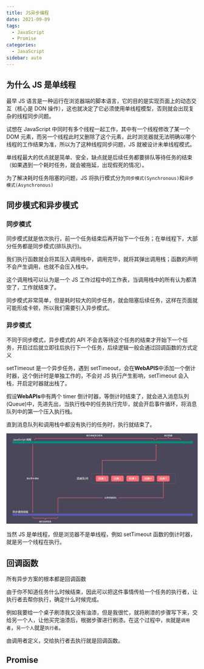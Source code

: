```yaml
---
title: JS异步编程
date: 2021-09-09
tags:
  - JavaScript
  - Promise
categories:
  - JavaScript
sidebar: auto
---
```


## 为什么 JS 是单线程

最早 JS 语言是一种运行在浏览器端的脚本语言，它的目的是实现页面上的动态交互（核心是 DON 操作），这也就决定了它必须使用单线程模型，否则就会出现复杂的线程同步问题。

试想在 JavaScript 中同时有多个线程一起工作，其中有一个线程修改了某一个 DOM 元素，而另一个线程此时又删除了这个元素，此时浏览器就无法明确以哪个线程的工作结果为准，所以为了这种线程同步问题，JS 就被设计未单线程模式。

单线程最大的优点就是简单、安全，缺点就是后续任务都要排队等待任务的结束（如果遇到一个耗时任务，就会被拖延，出现假死的情况）。

为了解决耗时任务阻塞的问题，JS 将执行模式分为`同步模式(Synchronous)`和`异步模式(Asynchronous)`

## 同步模式和异步模式

### 同步模式

同步模式就是依次执行，前一个任务结束后再开始下一个任务；在单线程下，大部分任务都是同步模式(排队执行)。

我们执行函数就会将其压入调用栈中，调用完毕，就将其弹出调用栈；函数的声明不会产生调用，也就不会压入栈中。

这个调用栈可以认为是一个 JS 工作过程中的工作表，当调用栈中的所有认为都清空了，工作就结束了。

同步模式非常简单，但是耗时较大的同步任务，就会阻塞后续任务，这样在页面就可能形成卡顿，所以我们需要引入异步模式。

### 异步模式

不同于同步模式，异步模式的 API 不会去等待这个任务的结束才开始下一个任务，开启过后就立即往后执行下一个任务，后续逻辑一般会通过回调函数的方式定义

setTimeout 是一个异步任务，遇到 setTimeout，会在**WebAPIS**中添加一个倒计时器，这个倒计时是单独工作的，不会对 JS 执行产生影响，setTimeout 会入栈，开启定时器就出栈了。

假设**WebAPIs**中有两个 timer 倒计时器，等倒计时结束了，就会进入消息队列(Queue)中，先进先出，当执行栈中的任务执行完毕，就会开启事件循环，将消息队列中的第一个压入执行栈。

直到消息队列和调用栈中都没有执行的任务时，执行就结束了。

![异步模式图](../../images/javascript/js-async-001-01.png)

当然 JS 是单线程，但是浏览器不是单线程，例如 setTimeout 函数的倒计时器，就是另一个线程在执行。

## 回调函数

所有异步方案的根本都是回调函数

由于你不知道任务什么时候结束，因此可以把这件事情传给一个任务的执行者，让执行者去帮你执行，确定什么时候完成。

例如我要给一个桌子刷漆我又没有油漆，但是我很忙，就将刷漆的步骤写下来，交给另一个人，让他买完油漆后，根据步骤进行刷漆。在这个过程中，`我`就是`调用者`，`另一个人`就是`执行者`。

由调用者定义，交给执行者去执行就是回调函数。

## Promise
